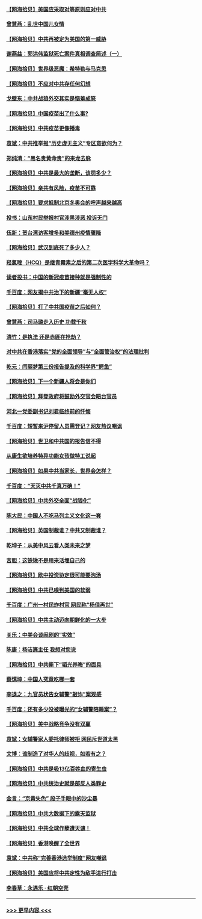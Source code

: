 #### [【网海拾贝】美国应采取对等原则应对中共](../pages/nsc993/n12889176.md?t=04191401) 
#### [曾慧燕：乱世中国儿女情](../pages/nsc993/n12887931.md?t=04191401) 
#### [【网海拾贝】中共再被定为美国的第一威胁](../pages/nsc993/n12887580.md?t=04191401) 
#### [谢燕益：郭洪伟监狱死亡案件真相调查简述（一）](../pages/nsc993/n12885648.md?t=04191401) 
#### [【网海拾贝】世界级恶魔：希特勒与马克思](../pages/nsc993/n12884062.md?t=04191401) 
#### [【网海拾贝】不应对中共存任何幻想](../pages/nsc993/n12881460.md?t=04191401) 
#### [戈壁东：中共战狼外交其实是恼羞成怒](../pages/nsc993/n12880392.md?t=04191401) 
#### [【网海拾贝】中国疫苗出了什么事?](../pages/nsc993/n12879124.md?t=04191401) 
#### [【网海拾贝】中共疫苗更像播毒](../pages/nsc993/n12876631.md?t=04191401) 
#### [袁斌：中共推举报“历史虚无主义”专区意欲何为？](../pages/nsc993/n12876530.md?t=04191401) 
#### [郑纯清：“黑名贵黄命贵”的来龙去脉](../pages/nsc993/n12875589.md?t=04191401) 
#### [【网海拾贝】中共是最大的垄断，该罚多少？](../pages/nsc993/n12874006.md?t=04191401) 
#### [【网海拾贝】亲共有风险，疫苗不可靠](../pages/nsc993/n12872224.md?t=04191401) 
#### [【网海拾贝】要求抵制北京冬奥会的呼声越来越高](../pages/nsc993/n12868962.md?t=04191401) 
#### [投书：山东村民举报村官涉黑涉恶 投诉无门](../pages/nsc993/n12869726.md?t=04191401) 
#### [伍新：贺台湾访客增多和美德州疫情骤降](../pages/nsc993/n12865651.md?t=04191401) 
#### [【网海拾贝】武汉到底死了多少人？](../pages/nsc993/n12863707.md?t=04191401) 
#### [羟氯喹（HCQ）是继青霉素之后的第二次医学科学大革命吗？](../pages/nsc993/n12638564.md?t=04191401) 
#### [读者投书：中国的新冠疫苗接种就是强制性的](../pages/nsc993/n12859932.md?t=04191401) 
#### [千百度：网友揭中共治下的新疆“毫无人权”](../pages/nsc993/n12858385.md?t=04191401) 
#### [【网海拾贝】打了中共国疫苗之后如何？](../pages/nsc993/n12857866.md?t=04191401) 
#### [曾慧燕：司马璐走入历史 功载千秋](../pages/nsc993/n12856996.md?t=04191401) 
#### [清竹：是执法 还是赤匪在抢劫？](../pages/nsc993/n12856952.md?t=04191401) 
#### [对中共在香港落实“党的全面领导”与“全面管治权”的法理批判](../pages/nsc993/n12856929.md?t=04191401) 
#### [乾元：闫丽梦第三份报告提及的科学界“鳄鱼”](../pages/nsc993/n12855985.md?t=04191401) 
#### [【网海拾贝】下一个新疆人将会是你们](../pages/nsc993/n12855864.md?t=04191401) 
#### [【网海拾贝】拜登政府将鼓励外交官会晤台官员](../pages/nsc993/n12853615.md?t=04191401) 
#### [河北一党委副书记刘君临终前的忏悔](../pages/nsc993/n12849420.md?t=04191401) 
#### [千百度：短暂来沪停留人员需登记？网友热议嘲讽](../pages/nsc993/n12853497.md?t=04191401) 
#### [【网海拾贝】世卫和中共国的报告信不得](../pages/nsc993/n12850902.md?t=04191401) 
#### [从康生欲培养特异功能女孩做特工说起](../pages/nsc993/n12849289.md?t=04191401) 
#### [【网海拾贝】如果中共当家长，世界会怎样？](../pages/nsc993/n12848436.md?t=04191401) 
#### [千百度：“天灭中共千真万确！”](../pages/nsc993/n12845659.md?t=04191401) 
#### [【网海拾贝】中共外交全面“战狼化”](../pages/nsc993/n12845607.md?t=04191401) 
#### [陈大民：中国人不吃马列主义文化这一套](../pages/nsc993/n12842496.md?t=04191401) 
#### [【网海拾贝】英国制裁谁？中共又制裁谁？](../pages/nsc993/n12840909.md?t=04191401) 
#### [乾坤子：从美中风云看人类未来之梦](../pages/nsc993/n12840590.md?t=04191401) 
#### [苦胆：这铁锹不是用来活埋自己的](../pages/nsc993/n12839512.md?t=04191401) 
#### [【网海拾贝】欧中投资协定很可能要泡汤](../pages/nsc993/n12835122.md?t=04191401) 
#### [【网海拾贝】中共已嗅到美国的软弱](../pages/nsc993/n12832411.md?t=04191401) 
#### [千百度：广州一村民炸村官 网民称“杨佳再世”](../pages/nsc993/n12832380.md?t=04191401) 
#### [【网海拾贝】中共主动迈向朝鲜化的一大步](../pages/nsc993/n12829887.md?t=04191401) 
#### [关乐：中美会谈闹剧的“实效”](../pages/nsc993/n12826698.md?t=04191401) 
#### [陈康：杨洁篪主任  我想对您说](../pages/nsc993/n12826609.md?t=04191401) 
#### [【网海拾贝】中共撕下“韬光养晦”的面具](../pages/nsc993/n12826459.md?t=04191401) 
#### [蔡慎坤：中国人究竟吃哪一套](../pages/nsc993/n12826010.md?t=04191401) 
#### [李退之：九官员状告女辅警“敲诈”案观感](../pages/nsc993/n12823984.md?t=04191401) 
#### [千百度：还有多少没被曝光的“女辅警陪睡案”？](../pages/nsc993/n12822136.md?t=04191401) 
#### [【网海拾贝】美中战略竞争没有双赢](../pages/nsc993/n12822105.md?t=04191401) 
#### [袁斌：女辅警家人委托律师被拒 网民斥世道太黑](../pages/nsc993/n12822004.md?t=04191401) 
#### [文博：谁制造了对华人的歧视，如若有之？](../pages/nsc993/n12821635.md?t=04191401) 
#### [【网海拾贝】中共是吸13亿百姓血的寄生虫](../pages/nsc993/n12819191.md?t=04191401) 
#### [【网海拾贝】中共统治史就是部反人类罪史](../pages/nsc993/n12816738.md?t=04191401) 
#### [金言：“京黄失色” 段子手眼中的沙尘暴](../pages/nsc993/n12815700.md?t=04191401) 
#### [【网海拾贝】中共大数据下的露天监狱](../pages/nsc993/n12811075.md?t=04191401) 
#### [【网海拾贝】中共全球作孽遭天谴！](../pages/nsc993/n12810258.md?t=04191401) 
#### [【网海拾贝】香港唤醒了全世界](../pages/nsc993/n12809100.md?t=04191401) 
#### [袁斌：中共称“完善香港选举制度”网友嘲讽](../pages/nsc993/n12808994.md?t=04191401) 
#### [【网海拾贝】美国应将中共定性为敌手进行打击](../pages/nsc993/n12806870.md?t=04191401) 
#### [李春草：永遇乐 · 红朝空壳](../pages/nsc993/n12805365.md?t=04191401) 

----
#### [ >>> 更早内容 <<< ](../indexes/nsc993-earlier.md)

